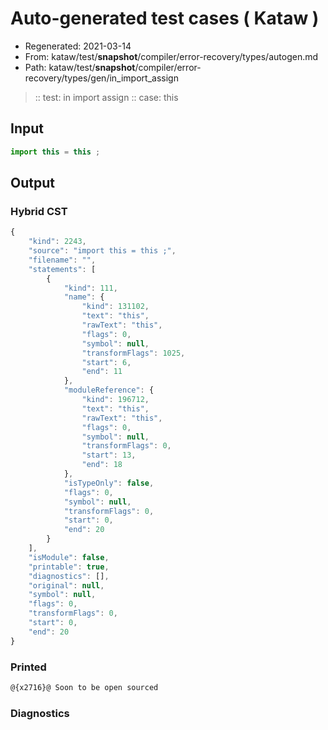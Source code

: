 # Auto-generated test cases ( Kataw )
- Regenerated: 2021-03-14
- From: kataw/test/__snapshot__/compiler/error-recovery/types/autogen.md
- Path: kataw/test/__snapshot__/compiler/error-recovery/types/gen/in_import_assign
> :: test: in import assign
> :: case: this
## Input

`````js
import this = this ;
`````

## Output

### Hybrid CST

```javascript
{
    "kind": 2243,
    "source": "import this = this ;",
    "filename": "",
    "statements": [
        {
            "kind": 111,
            "name": {
                "kind": 131102,
                "text": "this",
                "rawText": "this",
                "flags": 0,
                "symbol": null,
                "transformFlags": 1025,
                "start": 6,
                "end": 11
            },
            "moduleReference": {
                "kind": 196712,
                "text": "this",
                "rawText": "this",
                "flags": 0,
                "symbol": null,
                "transformFlags": 0,
                "start": 13,
                "end": 18
            },
            "isTypeOnly": false,
            "flags": 0,
            "symbol": null,
            "transformFlags": 0,
            "start": 0,
            "end": 20
        }
    ],
    "isModule": false,
    "printable": true,
    "diagnostics": [],
    "original": null,
    "symbol": null,
    "flags": 0,
    "transformFlags": 0,
    "start": 0,
    "end": 20
}
```

### Printed

```javascript
@{x2716}@ Soon to be open sourced
```

### Diagnostics

```javascript

```

